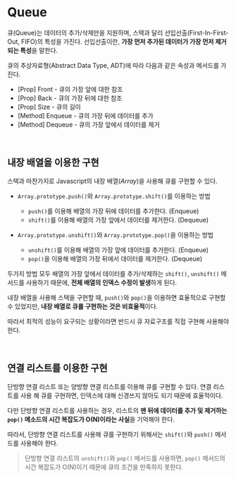 # Queue

큐(Queue)는 데이터의 추가/삭제만을 지원하며, 스택과 달리 선입선출(First-In-First-Out, FIFO)의 특성을 가진다. 선입선출이란, **가장 먼저 추가된 데이터가 가장 먼저 제거되는 특성**을 말한다.

큐의 추상자료형(Abstract Data Type, ADT)에 따라 다음과 같은 속성과 메서드를 가진다. 
 - [Prop] Front - 큐의 가장 앞에 대한 참조
 - [Prop] Back - 큐의 가장 뒤에 대한 참조
 - [Prop] Size - 큐의 길이
 - [Method] Enqueue - 큐의 가장 뒤에 데이터를 추가
 - [Method] Dequeue - 큐의 가장 앞에서 데이터를 제거

<br>

## 내장 배열을 이용한 구현

스택과 마찬가지로 Javascript의 내장 배열(*Array*)을 사용해 큐를 구현할 수 있다.

- `Array.prototype.push()`와 `Array.prototype.shift()`를 이용하는 방법
    - `push()`를 이용해 배열의 가장 뒤에 데이터를 추가한다. (Enqueue)
    - `shift()`를 이용해 배열의 가장 앞에서 데이터를 제거한다. (Dequeue)

- `Array.prototype.unshift()`와 `Array.prototype.pop()`을 이용하는 방법
    - `unshift()`를 이용해 배열의 가장 앞에 데이터를 추가한다. (Enqueue)
    - `pop()`을 이용해 배열의 가장 뒤에서 데이터를 제거한다. (Dequeue)

두가지 방법 모두 배열의 가장 앞에서 데이터를 추가/삭제하는 `shift()`, `unshift()` 메서드를 사용하기 때문에, **전체 배열의 인덱스 수정이 발생**하게 된다.

내장 배열을 사용해 스택을 구현할 때, `push()`와 `pop()`을 이용하면 효율적으로 구현할 수 있었지만, **내장 배열로 큐를 구현하는 것은 비효율적**이다.

따라서 최적의 성능이 요구되는 상황이라면 반드시 큐 자료구조를 직접 구현해 사용해야 한다.

<br>

## 연결 리스트를 이용한 구현

단방향 연결 리스트 또는 양방향 연결 리스트를 이용해 큐를 구현할 수 있다. 연결 리스트를 사용 해 큐를 구현하면, 인덱스에 대해 신경쓰지 않아도 되기 때문에 효율적이다.

다만 단방향 연결 리스트를 사용하는 경우, 리스트의 **맨 뒤에 데이터를 추가 및 제거하는 `pop()` 메소드의 시간 복잡도가 O(N)이라는 사실**을 기억해야 한다.

따라서, 단방향 연결 리스트를 사용해 큐를 구현하기 위해서는 `shift()`와 `push()` 메서드를 사용해야 한다.

> 단방향 연결 리스트의 `unshift()`와 `pop()` 메서드를 사용하면, `pop()` 메서드의 시간 복잡도가 O(N)이기 때문에 큐의 조건을 만족하지 못한다.
